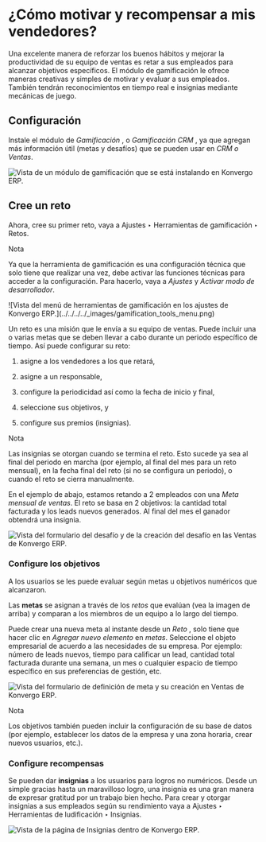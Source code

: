 # ¿Cómo motivar y recompensar a mis vendedores?

Una excelente manera de reforzar los buenos hábitos y mejorar la productividad
de su equipo de ventas es retar a sus empleados para alcanzar objetivos
específicos. El módulo de gamificación le ofrece maneras creativas y simples
de motivar y evaluar a sus empleados. También tendrán reconocimientos en
tiempo real e insignias mediante mecánicas de juego.

## Configuración

Instale el módulo de _Gamificación_ , o _Gamificación CRM_ , ya que agregan
más información útil (metas y desafíos) que se pueden usar en _CRM o Ventas_.

![Vista de un módulo de gamificación que se está instalando en
Konvergo ERP.](../../../../_images/gamification_module_install.png)

## Cree un reto

Ahora, cree su primer reto, vaya a Ajustes ‣ Herramientas de gamificación ‣
Retos.

<div class="alert alert-primary">
<p class="alert-title">
Nota</p><p>Ya que la herramienta de gamificación es una configuración técnica que solo tiene que realizar una vez, debe activar las funciones técnicas para acceder a la configuración. Para hacerlo, vaya a <em>Ajustes</em> y <em>Activar modo de desarrollador</em>.</p>
</div> ![Vista del menú de herramientas de gamificación en los
ajustes de Konvergo ERP.](../../../../_images/gamification_tools_menu.png)

Un reto es una misión que le envía a su equipo de ventas. Puede incluir una o
varias metas que se deben llevar a cabo durante un periodo específico de
tiempo. Así puede configurar su reto:

  1. asigne a los vendedores a los que retará,

  2. asigne a un responsable,

  3. configure la periodicidad así como la fecha de inicio y final,

  4. seleccione sus objetivos, y

  5. configure sus premios (insignias).

<div class="alert alert-primary">
<p class="alert-title">
Nota</p><p>Las insignias se otorgan cuando se termina el reto. Esto sucede ya sea al final del periodo en marcha (por ejemplo, al final del mes para un reto mensual), en la fecha final del reto (si no se configura un periodo), o cuando el reto se cierra manualmente.</p>
</div>

En el ejemplo de abajo, estamos retando a 2 empleados con una _Meta mensual de
ventas_. El reto se basa en 2 objetivos: la cantidad total facturada y los
leads nuevos generados. Al final del mes el ganador obtendrá una insignia.

![Vista del formulario del desafío y de la creación del desafío en las Ventas
de Konvergo ERP.](../../../../_images/challenges.png)

### Configure los objetivos

A los usuarios se les puede evaluar según metas u objetivos numéricos que
alcanzaron.

Las **metas** se asignan a través de los _retos_ que evalúan (vea la imagen de
arriba) y comparan a los miembros de un equipo a lo largo del tiempo.

Puede crear una nueva meta al instante desde un _Reto_ , solo tiene que hacer
clic en _Agregar nuevo elemento_ en _metas_. Seleccione el objeto empresarial
de acuerdo a las necesidades de su empresa. Por ejemplo: número de leads
nuevos, tiempo para calificar un lead, cantidad total facturada durante una
semana, un mes o cualquier espacio de tiempo específico en sus preferencias de
gestión, etc.

![Vista del formulario de definición de meta y su creación en Ventas de
Konvergo ERP.](../../../../_images/goal_definitions.png) <div class="alert alert-primary">
<p class="alert-title">
Nota</p><p>Los objetivos también pueden incluir la configuración de su base de datos (por ejemplo, establecer los datos de la empresa y una zona horaria, crear nuevos usuarios, etc.).</p>
</div>

### Configure recompensas

Se pueden dar **insignias** a los usuarios para logros no numéricos. Desde un
simple gracias hasta un maravilloso logro, una insignia es una gran manera de
expresar gratitud por un trabajo bien hecho. Para crear y otorgar insignias a
sus empleados según su rendimiento vaya a Ajustes ‣ Herramientas de
ludificación ‣ Insignias.

![Vista de la página de Insignias dentro de
Konvergo ERP.](../../../../_images/badges.png)

